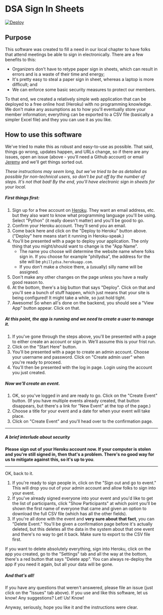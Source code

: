 # DSA Sign In Sheets

[![Deploy](https://www.herokucdn.com/deploy/button.svg)](https://heroku.com/deploy?template=https://github.com/PhillyDSA/dsa-sign-in-sheets)

## Purpose

This software was created to fill a need in our local chapter to have folks that attend meetings be able to sign in electronically. There are a few benefits to this:

- Organizers don't have to retype paper sign in sheets, which can result in errors and is a waste of their time and energy;
- It's pretty easy to steal a paper sign in sheet, whereas a laptop is more difficult; and
- We can enforce some basic security measures to protect our members.

To that end, we created a relatively simple web application that can be deployed to a free online host (Heroku) with no programming knowledge. We don't make any assumptions as to how you'll eventually store your member information; everything can be exported to a CSV file (basically a simpler Excel file) and they you can use it as you like.

## How to use this software

We've tried to make this as robust and easy-to-use as possible. That said, things go wrong, updates happen, and URLs change, so if there are any issues, open an issue (above - you'll need a Github account) or email [Jeremy](mailto:jeremy@iseverythingstilltheworst.com) and we'll get things sorted out.

_These instructions may seem long, but we've tried to be as detailed as possible for non-technical users, so don't be put off by the number of steps. It's not that bad! By the end, you'll have electronic sign in sheets for your local._

##### First things first:

1.	Sign up for a free account on [Heroku](https://heroku.com). They want an email address, etc. but they also want to know what programming language you'll be using. Select "Python" (it really doesn't matter) and you'll be good to go.
2.	Confirm your Heroku account. They'll send you an email.
3.	Come back here and click on the "Deploy to Heroku" button above. ("Deploy" here means start it running in Heroku-speak.)
4.	You'll be presented with a page to deploy your application. The only thing that you might/should want to change is the "App Name".
	- The name you choose will determine the website name where folks sign in. If you choose for example "phillydsa", the address for the site will be `phillydsa.herokuapp.com`.
	- If you don't make a choice there, a (usually) silly name will be assigned.
5. Don't make any other changes on the page unless you have a really good reason to.
6. At the bottom, there's a big button that says "Deploy". Click on that and you'll see a bunch of stuff happen, which just means that your site is being configured! It might take a while, so just hold tight.
7. Awesome! So when all's done on the backend, you should see a "View App" button appear. Click on that.

##### At this point, the app is running and we need to create a user to manage it.

1.	If you've gone through the steps above, you'll be presented with a page to either create an account or sign in. We'll assume this is your frist run.
2.	Click on the "Start Here" button.
3.	You'll be presented with a page to create an admin account. Choose your username and password. Click on "Create admin user" when you're ready to proceed.
4.	You'll then be presented with the log in page. Login using the account you just created.

##### Now we'll create an event.

1.	OK, so you've logged in and are ready to go. Click on the "Create Event" button. (If you have multiple events already created, that button disappears, but there's a link for "New Event" at the top of the page.)
2.	Choose a title for your event and a date for when your event will take place.
3.	Click on "Create Event" and you'll head over to the confirmation page.

<hr>

##### A brief interlude about security

**Please sign out of your Heroku account now. If your computer is stolen and you're still signed in, then that's a problem. There's no good way for us to mitigate against this, so it's up to you**.

<hr>

OK, back to it.

1.	If you're ready to sign people in, click on the "Sign out and go to event." This will drop you out of your admin account and allow folks to sign into your event.
2.	If you've already signed everyone into your event and you'd like to get the list of participants, click "Show Participants" at which point you'll be shown the first name of everyone that came and given an option to download the full CSV file (which has all the other fields).
3.	If you're all done with the event and **very sure about that fact**, you can "Delete Event." You'll be given a confirmation page before it's actually deleted, but this deletes all the data in the system about that one event and there's no way to get it back. Make sure to export to the CSV file first.

If you want to delete absolutely everything, sign into Heroku, click on the app you created, go to the "Settings" tab and all the way at the bottom, there's a red button that says "Delete app". You can always re-deploy the app if you need it again, but all your data will be gone.

##### And that's all!

If you have any questions that weren't answered, please file an issue (just click on the "Issues" tab above). If you use and like this software, let us know! Any suggestions? Let! Us! Know!

Anyway, seriously, hope you like it and the instructions were clear.
